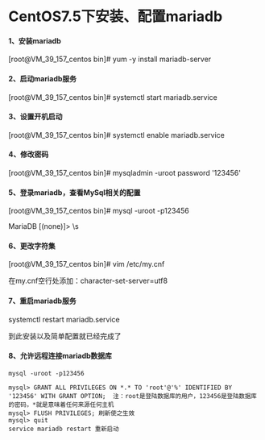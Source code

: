 # CentOS7.5下安装、配置mariadb

#### 1、安装mariadb

[root@VM_39_157_centos bin]# yum -y install mariadb-server

#### 2、启动mariadb服务

[root@VM_39_157_centos bin]# systemctl start mariadb.service

#### 3、设置开机启动

[root@VM_39_157_centos bin]# systemctl enable mariadb.service

#### 4、修改密码

[root@VM_39_157_centos bin]# mysqladmin -uroot password '123456'

#### 5、登录mariadb，查看MySql相关的配置

[root@VM_39_157_centos bin]# mysql -uroot -p123456

MariaDB [(none)]> \s

#### 6、更改字符集

[root@VM_39_157_centos bin]# vim /etc/my.cnf

在my.cnf空行处添加：character-set-server=utf8

#### 7、重启mariadb服务

systemctl restart mariadb.service

到此安装以及简单配置就已经完成了



#### 8、允许远程连接mariadb数据库

```shell
mysql -uroot -p123456

mysql> GRANT ALL PRIVILEGES ON *.* TO 'root'@'%' IDENTIFIED BY '123456' WITH GRANT OPTION;  注：root是登陆数据库的用户，123456是登陆数据库的密码，*就是意味着任何来源任何主机
mysql> FLUSH PRIVILEGES; 刷新使之生效
mysql> quit
service mariadb restart 重新启动
```

